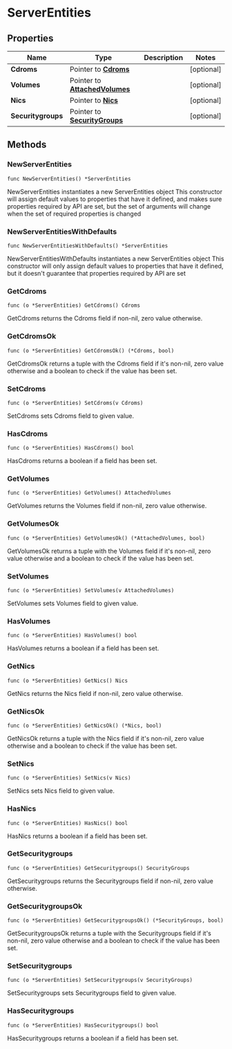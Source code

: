 # ServerEntities

## Properties

|Name | Type | Description | Notes|
|------------ | ------------- | ------------- | -------------|
|**Cdroms** | Pointer to [**Cdroms**](Cdroms.md) |  | [optional] |
|**Volumes** | Pointer to [**AttachedVolumes**](AttachedVolumes.md) |  | [optional] |
|**Nics** | Pointer to [**Nics**](Nics.md) |  | [optional] |
|**Securitygroups** | Pointer to [**SecurityGroups**](SecurityGroups.md) |  | [optional] |

## Methods

### NewServerEntities

`func NewServerEntities() *ServerEntities`

NewServerEntities instantiates a new ServerEntities object
This constructor will assign default values to properties that have it defined,
and makes sure properties required by API are set, but the set of arguments
will change when the set of required properties is changed

### NewServerEntitiesWithDefaults

`func NewServerEntitiesWithDefaults() *ServerEntities`

NewServerEntitiesWithDefaults instantiates a new ServerEntities object
This constructor will only assign default values to properties that have it defined,
but it doesn't guarantee that properties required by API are set

### GetCdroms

`func (o *ServerEntities) GetCdroms() Cdroms`

GetCdroms returns the Cdroms field if non-nil, zero value otherwise.

### GetCdromsOk

`func (o *ServerEntities) GetCdromsOk() (*Cdroms, bool)`

GetCdromsOk returns a tuple with the Cdroms field if it's non-nil, zero value otherwise
and a boolean to check if the value has been set.

### SetCdroms

`func (o *ServerEntities) SetCdroms(v Cdroms)`

SetCdroms sets Cdroms field to given value.

### HasCdroms

`func (o *ServerEntities) HasCdroms() bool`

HasCdroms returns a boolean if a field has been set.

### GetVolumes

`func (o *ServerEntities) GetVolumes() AttachedVolumes`

GetVolumes returns the Volumes field if non-nil, zero value otherwise.

### GetVolumesOk

`func (o *ServerEntities) GetVolumesOk() (*AttachedVolumes, bool)`

GetVolumesOk returns a tuple with the Volumes field if it's non-nil, zero value otherwise
and a boolean to check if the value has been set.

### SetVolumes

`func (o *ServerEntities) SetVolumes(v AttachedVolumes)`

SetVolumes sets Volumes field to given value.

### HasVolumes

`func (o *ServerEntities) HasVolumes() bool`

HasVolumes returns a boolean if a field has been set.

### GetNics

`func (o *ServerEntities) GetNics() Nics`

GetNics returns the Nics field if non-nil, zero value otherwise.

### GetNicsOk

`func (o *ServerEntities) GetNicsOk() (*Nics, bool)`

GetNicsOk returns a tuple with the Nics field if it's non-nil, zero value otherwise
and a boolean to check if the value has been set.

### SetNics

`func (o *ServerEntities) SetNics(v Nics)`

SetNics sets Nics field to given value.

### HasNics

`func (o *ServerEntities) HasNics() bool`

HasNics returns a boolean if a field has been set.

### GetSecuritygroups

`func (o *ServerEntities) GetSecuritygroups() SecurityGroups`

GetSecuritygroups returns the Securitygroups field if non-nil, zero value otherwise.

### GetSecuritygroupsOk

`func (o *ServerEntities) GetSecuritygroupsOk() (*SecurityGroups, bool)`

GetSecuritygroupsOk returns a tuple with the Securitygroups field if it's non-nil, zero value otherwise
and a boolean to check if the value has been set.

### SetSecuritygroups

`func (o *ServerEntities) SetSecuritygroups(v SecurityGroups)`

SetSecuritygroups sets Securitygroups field to given value.

### HasSecuritygroups

`func (o *ServerEntities) HasSecuritygroups() bool`

HasSecuritygroups returns a boolean if a field has been set.



